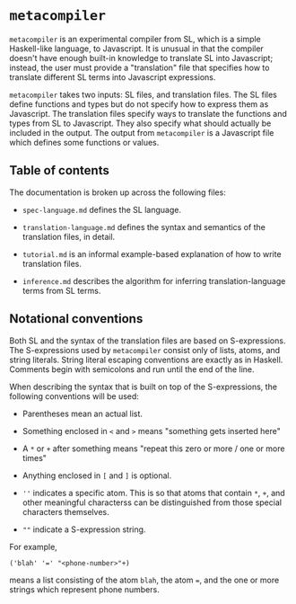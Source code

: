 # `metacompiler`

`metacompiler` is an experimental compiler from SL, which is a simple Haskell-like language, to Javascript. It is unusual in that the compiler doesn't have enough built-in knowledge to translate SL into Javascript; instead, the user must provide a "translation" file that specifies how to translate different SL terms into Javascript expressions.

`metacompiler` takes two inputs: SL files, and translation files. The SL files define functions and types but do not specify how to express them as Javascript. The translation files specify ways to translate the functions and types from SL to Javascript. They also specify what should actually be included in the output. The output from `metacompiler` is a Javascript file which defines some functions or values.

## Table of contents

The documentation is broken up across the following files:

 *  `spec-language.md` defines the SL language.

 *  `translation-language.md` defines the syntax and semantics of the translation files, in detail.

 *  `tutorial.md` is an informal example-based explanation of how to write translation files.
 
 *  `inference.md` describes the algorithm for inferring translation-language terms from SL terms.

## Notational conventions

Both SL and the syntax of the translation files are based on S-expressions. The S-expressions used by `metacompiler` consist only of lists, atoms, and string literals. String literal escaping conventions are exactly as in Haskell. Comments begin with semicolons and run until the end of the line.

When describing the syntax that is built on top of the S-expressions, the following conventions will be used:

 *  Parentheses mean an actual list.

 *  Something enclosed in `<` and `>` means "something gets inserted here"

 *  A `*` or `+` after something means "repeat this zero or more / one or more times"

 *  Anything enclosed in `[` and `]` is optional.

 *  `''` indicates a specific atom. This is so that atoms that contain `*`, `+`, and other meaningful characterss can be distinguished from those special characters themselves.

 *  `""` indicate a S-expression string.

For example,

```
('blah' '=' "<phone-number>"+)
```

means a list consisting of the atom `blah`, the atom `=`, and the one or more strings which represent phone numbers.

